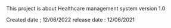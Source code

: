 This project is about Healthcare management system
version 1.0

Created date ; 12/06/2022
release date : 12/06/2021